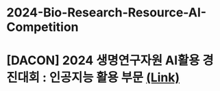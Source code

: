 # 2024-Bio-Research-Resource-AI-Competition
# [DACON] 2024 생명연구자원 AI활용 경진대회 : 인공지능 활용 부문   [(Link)](https://dacon.io/competitions/official/236355/overview/description)

